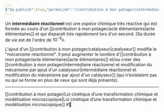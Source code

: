 ```yaml
---
{"dg-publish":true,"permalink":"/contribution à mon potager/intermédiaire réactionnel et modification du mécanisme par ajout d'un catalyseur/"}
---
```


Un **intermédiaire réactionnel** est une *espèce* chimique très réactive qui est formée au cours d'un [[contribution à mon potager/acte élémentaires\|acte élémentaires]] et qui disparaît *très rapidement* lors d'un second. (Sa durée de vie est de l'ordre de $10^{-9}s$.

L'ajout d'un [[contribution à mon potager/catalyseur\|catalyseur]] modifie le "*mécanisme réactionnel*". Il peut augmenter le nombre d'[[contribution à mon potager/acte élémentaires\|acte élémentaires]] et/ou créer des [[contribution à mon potager/intermédiaire réactionnel et modification du mécanisme par ajout d'un catalyseur\|intermédiaire réactionnel et modification du mécanisme par ajout d'un catalyseur]] (qui n'existaient pas ou qui se forme en plus de ceux qui sont déjà présents).

---
[[contribution à mon potager/Loi cinétique d’une transformation chimique et modélisation microscopique\|Loi cinétique d’une transformation chimique et modélisation microscopique]] #🌲 
